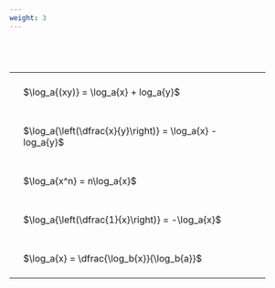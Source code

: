 ```yaml
---
weight: 3
---
```


#  
<br>
<style type="text/css">
#T_8dc78 th.col_heading {
  text-align: left;
  font-size: 1em;
}
#T_8dc78 td {
  text-align: left;
  font-size: 1em;
  padding: 1.5em;
}
#T_8dc78_row0_col0, #T_8dc78_row1_col0, #T_8dc78_row2_col0, #T_8dc78_row3_col0, #T_8dc78_row4_col0 {
  width: 400px;
  white-space: pre-wrap;
}
</style>
<table id="T_8dc78">
  <thead>
  </thead>
  <tbody>
    <tr>
      <td id="T_8dc78_row0_col0" class="data row0 col0" >$\log_a{(xy)} = \log_a{x} + log_a{y}$</td>
    </tr>
    <tr>
      <td id="T_8dc78_row1_col0" class="data row1 col0" >$\log_a{\left(\dfrac{x}{y}\right)} = \log_a{x} - log_a{y}$</td>
    </tr>
    <tr>
      <td id="T_8dc78_row2_col0" class="data row2 col0" >$\log_a{x^n} = n\log_a{x}$</td>
    </tr>
    <tr>
      <td id="T_8dc78_row3_col0" class="data row3 col0" >$\log_a{\left(\dfrac{1}{x}\right)} = -\log_a{x}$</td>
    </tr>
    <tr>
      <td id="T_8dc78_row4_col0" class="data row4 col0" >$\log_a{x} = \dfrac{\log_b{x}}{\log_b{a}}$</td>
    </tr>
  </tbody>
</table>
